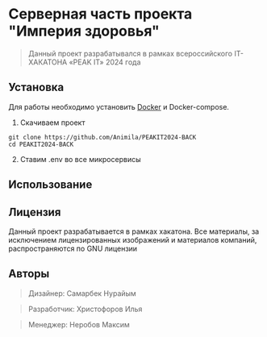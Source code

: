 # Серверная часть проекта "Империя здоровья"

> Данный проект разрабатывался в рамках всероссийского IT-ХАКАТОНА «PEAK IT» 2024 года

## Установка

Для работы необходимо установить [Docker](https://www.docker.com/) и Docker-compose.  
1. Скачиваем проект
```shell
git clone https://github.com/Animila/PEAKIT2024-BACK
cd PEAKIT2024-BACK
```

2. Ставим .env во все микросервисы

## Использование

## Лицензия

Данный проект разрабатывается в рамках хакатона. Все материалы, за исключением лицензированных изображений и материалов компаний, распространяются по GNU лицензии

## Авторы

> Дизайнер: Самарбек Нурайым

> Разработчик: Христофоров Илья

> Менеджер: Неробов Максим
